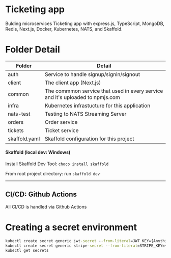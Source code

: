 # Ticketing app

Bulding microservices Ticketing app with express.js, TypeScript, MongoDB, Redis, Next.js, Docker, Kubernetes, NATS, and Skaffold.

# Folder Detail

| Folder       | Detail                                                                        |
| ------------ | ----------------------------------------------------------------------------- |
| auth         | Service to handle signup/signin/signout                                       |
| client       | The client app (Next.js)                                                      |
| common       | The commmon service that used in every service and it's uploaded to npmjs.com |
| infra        | Kubernetes infrastucture for this application                                 |
| nats-test    | Testing to NATS Streaming Server                                              |
| orders       | Order service                                                                 |
| tickets      | Ticket service                                                                |
| skaffold.yaml | Skaffold configuration for this project                                      |

#### Skaffold (local dev: Windows)

Install Skaffold Dev Tool: `choco install skaffold`

From root project directory: run `skaffold dev`

---
## CI/CD: Github Actions

All CI/CD is handled via Github Actions

# Creating a secret environment

```cmd
kubectl create secret generic jwt-secret --from-literal=JWT_KEY={Anything you want}
kubectl create secret generic stripe-secret --from-literal=STRIPE_KEY={SECRET_KEY}
kubectl get secrets
```
